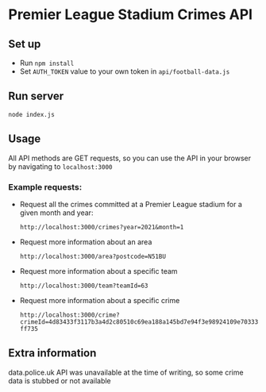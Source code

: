 # Premier League Stadium Crimes API

## Set up

- Run `npm install`
- Set `AUTH_TOKEN` value to your own token in `api/football-data.js`

## Run server

`node index.js`

## Usage

All API methods are GET requests, so you can use the API in your browser by navigating to `localhost:3000`

### Example requests:

- Request all the crimes committed at a Premier League stadium for a given month and year:

  `http://localhost:3000/crimes?year=2021&month=1`

- Request more information about an area

  `http://localhost:3000/area?postcode=N51BU`

- Request more information about a specific team

  `http://localhost:3000/team?teamId=63`

- Request more information about a specific crime

  `http://localhost:3000/crime?crimeId=4d83433f3117b3a4d2c80510c69ea188a145bd7e94f3e98924109e70333ff735`

## Extra information

data.police.uk API was unavailable at the time of writing, so some crime data is stubbed or not available
